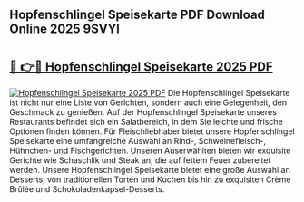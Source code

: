 ## Hopfenschlingel Speisekarte PDF Download Online 2025 9SVYl

# <h2><a href="http://gcc24v0.nevu.top/?p=Hopfenschlingel+Speisekarte">🔗 👉🔴 Hopfenschlingel Speisekarte 2025 PDF</a></h2>

[![Hopfenschlingel Speisekarte 2025 PDF](https://i.imgur.com/dBaPXMq.png)](http://gcc24v0.nevu.top/?p=Hopfenschlingel+Speisekarte)
Die Hopfenschlingel Speisekarte ist nicht nur eine Liste von Gerichten, sondern auch eine Gelegenheit, den Geschmack zu genießen. Auf der Hopfenschlingel Speisekarte unseres Restaurants befindet sich ein Salatbereich, in dem Sie leichte und frische Optionen finden können. Für Fleischliebhaber bietet unsere Hopfenschlingel Speisekarte eine umfangreiche Auswahl an Rind-, Schweinefleisch-, Hühnchen- und Fischgerichten. Unseren Auserwählten bieten wir exquisite Gerichte wie Schaschlik und Steak an, die auf fettem Feuer zubereitet werden. Unsere Hopfenschlingel Speisekarte bietet eine große Auswahl an Desserts, von traditionellen Torten und Kuchen bis hin zu exquisiten Crème Brûlée und Schokoladenkapsel-Desserts.
